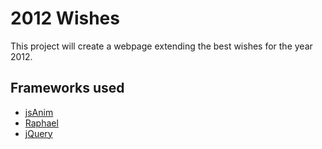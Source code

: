 2012 Wishes
===========

This project will create a webpage extending the best wishes for the year 2012.

Frameworks used
---------------

* [jsAnim](http://jsanim.com/ "Homepage of the jsAnim framework")
* [Raphael](http://raphaeljs.com/ "Homepage of the Raphael framewok")
* [jQuery](http://jquery.com "Homepage of the jQuery framework")

